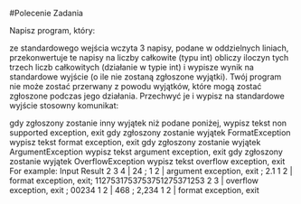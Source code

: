 #Polecenie Zadania 

Napisz program, który:

ze standardowego wejścia wczyta 3 napisy, podane w oddzielnych liniach,
przekonwertuje te napisy na liczby całkowite (typu int)
obliczy iloczyn tych trzech liczb całkowitych (działanie w typie int) i wypisze wynik na standardowe wyjście (o ile nie zostaną zgłoszone wyjątki).
Twój program nie może zostać przerwany z powodu wyjątków, które mogą zostać zgłoszone podczas jego działania. Przechwyć je i wypisz na standardowe wyjście stosowny komunikat:

gdy zgłoszony zostanie inny wyjątek niż podane poniżej, wypisz tekst non supported exception, exit
gdy zgłoszony zostanie wyjątek FormatException wypisz tekst format exception, exit
gdy zgłoszony zostanie wyjątek ArgumentException wypisz tekst argument exception, exit
gdy zgłoszony zostanie wyjątek OverflowException wypisz tekst overflow exception, exit
For example:
Input	Result
2
3
4 |
24 ;
1
2
|
argument exception, exit ;
2.1
1
2 |
format exception, exit;
1127531753753751275371253
2
3 |
overflow exception, exit ;
00234
1
2 |
468 ;
2,234
1
2 |
format exception, exit
